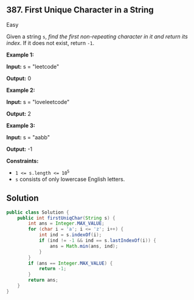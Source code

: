 ## 387\. First Unique Character in a String

Easy

Given a string `s`, _find the first non-repeating character in it and return its index_. If it does not exist, return `-1`.

**Example 1:**

**Input:** s = "leetcode"

**Output:** 0

**Example 2:**

**Input:** s = "loveleetcode"

**Output:** 2

**Example 3:**

**Input:** s = "aabb"

**Output:** -1

**Constraints:**

*   <code>1 <= s.length <= 10<sup>5</sup></code>
*   `s` consists of only lowercase English letters.

## Solution

```java
public class Solution {
    public int firstUniqChar(String s) {
        int ans = Integer.MAX_VALUE;
        for (char i = 'a'; i <= 'z'; i++) {
            int ind = s.indexOf(i);
            if (ind != -1 && ind == s.lastIndexOf(i)) {
                ans = Math.min(ans, ind);
            }
        }
        if (ans == Integer.MAX_VALUE) {
            return -1;
        }
        return ans;
    }
}
```